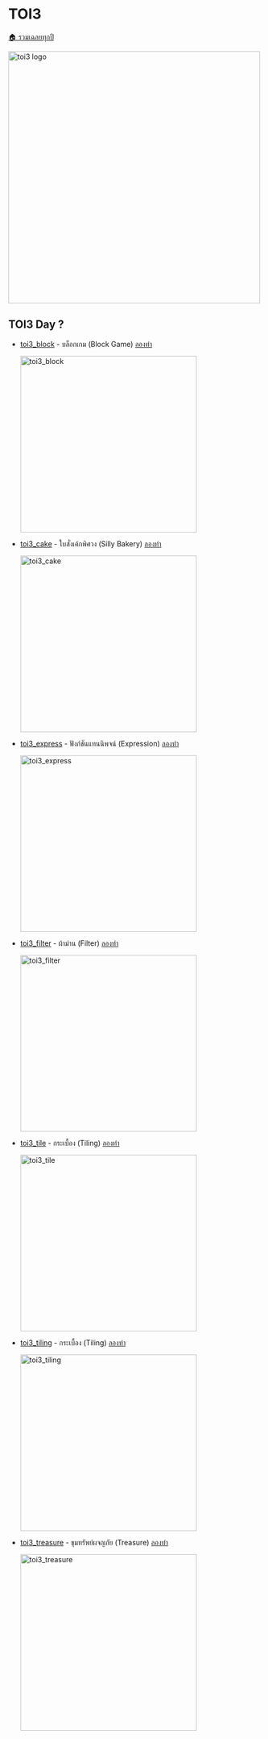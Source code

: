 <!-- @codegen_toi begin -->
<!-- ! THIS IS AUTO GENERATE DOCS. CHANGE THIS WILL RESULT NOTHING -->
# TOI3

[🏠 รวมเฉลยทุกปี](../)

<img width="500" alt="toi3 logo" src="https://github.com/krist7599555/toi/assets/19445033/80c80822-7583-4bcd-a705-dae3eacdee85">

<!-- ! THIS IS AUTO GENERATE DOCS. CHANGE THIS WILL RESULT NOTHING -->
## TOI3 Day ?

- [toi3_block](./toi3/toi3_block) - บล็อกเกม (Block Game) [ลองทำ](https://beta.programming.in.th/tasks/toi3_block)

  <img width="350" alt="toi3_block" src="https://github.com/krist7599555/toi/assets/19445033/80c80822-7583-4bcd-a705-dae3eacdee85">

- [toi3_cake](./toi3/toi3_cake) - ใบสั่งเค้กพิศวง (Silly Bakery) [ลองทำ](https://beta.programming.in.th/tasks/toi3_cake)

  <img width="350" alt="toi3_cake" src="https://github.com/krist7599555/toi/assets/19445033/80c80822-7583-4bcd-a705-dae3eacdee85">

- [toi3_express](./toi3/toi3_express) - ฟังก์ชันแทนนิพจน์ (Expression) [ลองทำ](https://beta.programming.in.th/tasks/toi3_express)

  <img width="350" alt="toi3_express" src="https://github.com/krist7599555/toi/assets/19445033/80c80822-7583-4bcd-a705-dae3eacdee85">

- [toi3_filter](./toi3/toi3_filter) - ผ้าม่าน (Filter) [ลองทำ](https://beta.programming.in.th/tasks/toi3_filter)

  <img width="350" alt="toi3_filter" src="https://github.com/krist7599555/toi/assets/19445033/80c80822-7583-4bcd-a705-dae3eacdee85">

- [toi3_tile](./toi3/toi3_tile) - กระเบื้อง (Tiling) [ลองทำ](https://beta.programming.in.th/tasks/toi3_tile)

  <img width="350" alt="toi3_tile" src="https://github.com/krist7599555/toi/assets/19445033/80c80822-7583-4bcd-a705-dae3eacdee85">

- [toi3_tiling](./toi3/toi3_tiling) - กระเบื้อง (Tiling) [ลองทำ](https://beta.programming.in.th/tasks/toi3_tiling)

  <img width="350" alt="toi3_tiling" src="https://github.com/krist7599555/toi/assets/19445033/80c80822-7583-4bcd-a705-dae3eacdee85">

- [toi3_treasure](./toi3/toi3_treasure) - ขุมทรัพย์ผจญภัย (Treasure) [ลองทำ](https://beta.programming.in.th/tasks/toi3_treasure)

  <img width="350" alt="toi3_treasure" src="https://github.com/krist7599555/toi/assets/19445033/80c80822-7583-4bcd-a705-dae3eacdee85">
<!-- @codegen_toi end -->
